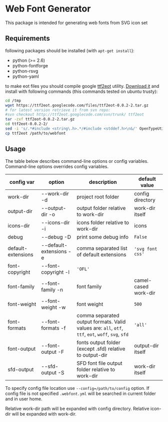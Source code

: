 # Web Font Generator

This package is intended for generating web fonts from SVG icon set

## Requirements

following packages should be installed (with `apt-get install`):

* python (>= 2.6)
* python-fontforge
* python-rsvg
* python-yaml

to make eot files you should compile google [ttf2eot](https://code.google.com/p/ttf2eot/) utility. [Download it](https://ttf2eot.googlecode.com/files/ttf2eot-0.0.2-2.tar.gz) and install with following commands (this commands tested on ubuntu trusty):

```sh
cd /tmp
wget https://ttf2eot.googlecode.com/files/ttf2eot-0.0.2-2.tar.gz
# for latest version retrieve it from svn repo:
#svn checkout http://ttf2eot.googlecode.com/svn/trunk/ ttf2eot
tar -zxf ttf2eot-0.0.2-2.tar.gz
cd ttf2eot-0.0.2-2/
sed -i 's/.*#include <string\.h>.*/#include <stddef.h>\n&/' OpenTypeUtilities.cpp
cp ttf2eot /path/to/webfont
```

## Usage

The table below describes command-line options or config variables. Command-line options overrides config variables.

config var|option|description|default value
----------|------|-----------|-------------
work-dir|--work-dir -d|project root folder|config directory
output-dir|--output-dir -o|output folder relative to work-dir|work-dir itself
icons-dir|--icons-dir -i|icons folder relative to work-dir|icons
debug|--debug -D|print some debug info|`False`
default-extensions|--default-extensions -e|comma separated list of default extensions|`'svg font css'`
font-copyright|--font-copyright -l|`'OFL'`
font-family|--font-family -n|font family|camel-cased work-dir
font-weight|--font-weight -w|font weight|`500`
font-formats|--font-formats -f|comma separated output formats. Valid values are: `all`, `otf`, `ttf`, `eot`, `woff`, `svg`, `sfd` |`'all'`
font-output|--font-output -F|fonts output folder (except .sfd) relative to output-dir|output-dir itself
sfd-output|--sfd-output -S|SFD font file output folder relative to work-dir|work-dir itself

To specify config file location use `--config=/path/to/config` option. If config file is not specified `.webfont.yml` will be searched in current folder and in user home.

Relative work-dir path will be expanded with config directory. Relative icon-dir will be expanded with work-dir.